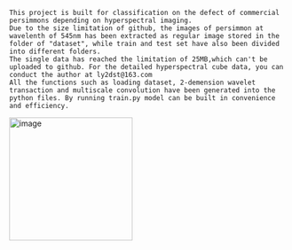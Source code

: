 	This project is built for classification on the defect of commercial persimmons depending on hyperspectral imaging.
	Due to the size limitation of github, the images of persimmon at wavelenth of 545nm has been extracted as regular image stored in the folder of "dataset", while train and test set have also been divided into different folders.
	The single data has reached the limitation of 25MB,which can't be uploaded to github. For the detailed hyperspectral cube data, you can conduct the author at ly2dst@163.com
 	All the functions such as loading dataset, 2-demension wavelet transaction and multiscale convolution have been generated into the python files. By running train.py model can be built in convenience and efficiency.
<img width="222" alt="image" src="https://github.com/user-attachments/assets/3e5d3f14-a103-40b8-a2ee-b60b923ee140">
